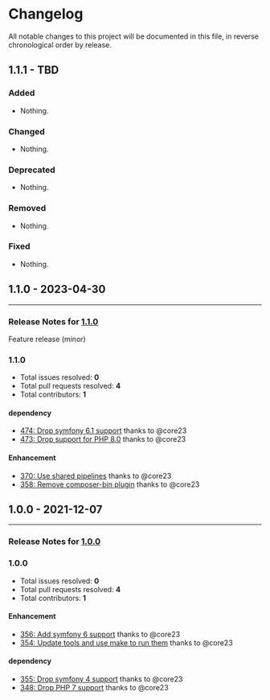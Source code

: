 # Changelog

All notable changes to this project will be documented in this file, in reverse chronological order by release.

## 1.1.1 - TBD

### Added

- Nothing.

### Changed

- Nothing.

### Deprecated

- Nothing.

### Removed

- Nothing.

### Fixed

- Nothing.

## 1.1.0 - 2023-04-30


-----

### Release Notes for [1.1.0](https://github.com/nucleos/NucleosSetlistFmBundle/milestone/3)

Feature release (minor)

### 1.1.0

- Total issues resolved: **0**
- Total pull requests resolved: **4**
- Total contributors: **1**

#### dependency

 - [474: Drop symfony 6.1 support](https://github.com/nucleos/NucleosSetlistFmBundle/pull/474) thanks to @core23
 - [473: Drop support for PHP 8.0](https://github.com/nucleos/NucleosSetlistFmBundle/pull/473) thanks to @core23

#### Enhancement

 - [370: Use shared pipelines](https://github.com/nucleos/NucleosSetlistFmBundle/pull/370) thanks to @core23
 - [358: Remove composer-bin plugin](https://github.com/nucleos/NucleosSetlistFmBundle/pull/358) thanks to @core23

## 1.0.0 - 2021-12-07


-----

### Release Notes for [1.0.0](https://github.com/nucleos/NucleosSetlistFmBundle/milestone/1)



### 1.0.0

- Total issues resolved: **0**
- Total pull requests resolved: **4**
- Total contributors: **1**

#### Enhancement

 - [356: Add symfony 6 support](https://github.com/nucleos/NucleosSetlistFmBundle/pull/356) thanks to @core23
 - [354: Update tools and use make to run them](https://github.com/nucleos/NucleosSetlistFmBundle/pull/354) thanks to @core23

#### dependency

 - [355: Drop symfony 4 support](https://github.com/nucleos/NucleosSetlistFmBundle/pull/355) thanks to @core23
 - [348: Drop PHP 7 support](https://github.com/nucleos/NucleosSetlistFmBundle/pull/348) thanks to @core23


